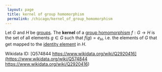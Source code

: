 ```yaml
---
 layout: page
 title: kernel of group homomorphism
 permalink: /chicago/kernel_of_group_homomorphism
---
```

Let $G$ and $H$ be [groups](https://mathgloss.github.io/MathGloss/chicago/group). The **kernel** of a [group homomorphism](https://mathgloss.github.io/MathGloss/chicago/group_homomorphism) $f:G\to H$ is the set of all elements $g\in G$ such that $f(g) = e_H$, i.e. the elements of $G$ that get mapped to the [identity element](https://mathgloss.github.io/MathGloss/chicago/identity_element) in $H$.

Wikidata ID: [Q574844
https://www.wikidata.org/wiki/Q2920416](https://www.wikidata.org/wiki/Q574844
https://www.wikidata.org/wiki/Q2920416)